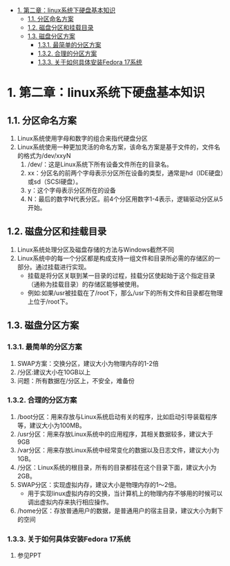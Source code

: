 <!-- TOC -->

- [1. 第二章：linux系统下硬盘基本知识](#1-第二章linux系统下硬盘基本知识)
    - [1.1. 分区命名方案](#11-分区命名方案)
    - [1.2. 磁盘分区和挂载目录](#12-磁盘分区和挂载目录)
    - [1.3. 磁盘分区方案](#13-磁盘分区方案)
        - [1.3.1. 最简单的分区方案](#131-最简单的分区方案)
        - [1.3.2. 合理的分区方案](#132-合理的分区方案)
        - [1.3.3. 关于如何具体安装Fedora 17系统](#133-关于如何具体安装fedora-17系统)

<!-- /TOC -->
# 1. 第二章：linux系统下硬盘基本知识

## 1.1. 分区命名方案

1. Linux系统使用字母和数字的组合来指代硬盘分区
2. Linux系统使用一种更加灵活的命名方案，该命名方案是基于文件的，文件名的格式为/dev/xxyN
    1. /dev/：这是Linux系统下所有设备文件所在的目录名。
    2. xx：分区名的前两个字母表示分区所在设备的类型，通常是hd（IDE硬盘）或sd（SCSI硬盘）。
    3. y：这个字母表示分区所在的设备
    4. N：最后的数字N代表分区。前4个分区用数字1-4表示，逻辑驱动分区从5开始。

## 1.2. 磁盘分区和挂载目录
1. Linux系统处理分区及磁盘存储的方法与Windows截然不同
2. Linux系统中的每一个分区都是构成支持一组文件和目录所必需的存储区的一部分。通过挂载进行实现。
    + 挂载是将分区关联到某一目录的过程，挂载分区使起始于这个指定目录（通称为挂载目录）的存储区能够被使用。
    + 例如:如果/usr被挂载在了/root下，那么/usr下的所有文件和目录都在物理上位于/root下。

## 1.3. 磁盘分区方案

### 1.3.1. 最简单的分区方案
1. SWAP方案：交换分区，建议大小为物理内存的1-2倍
2. /分区:建议大小在10GB以上
3. 问题：所有数据在/分区上，不安全，难备份

### 1.3.2. 合理的分区方案
1. /boot分区：用来存放与Linux系统启动有关的程序，比如启动引导装载程序等，建议大小为100MB。
2. /usr分区：用来存放Linux系统中的应用程序，其相关数据较多，建议大于9GB
3. /var分区：用来存放Linux系统中经常变化的数据以及日志文件，建议大小为1GB。
4. /分区：Linux系统的根目录，所有的目录都挂在这个目录下面，建议大小为2GB。 
5. SWAP分区：实现虚拟内存，建议大小是物理内存的1～2倍。
    + 用于实现linux虚拟内存的交换，当计算机上的物理内存不够用的时候可以调出虚拟内存来执行相应操作。
6. /home分区：存放普通用户的数据，是普通用户的宿主目录，建议大小为剩下的空间

### 1.3.3. 关于如何具体安装Fedora 17系统
1. 参见PPT